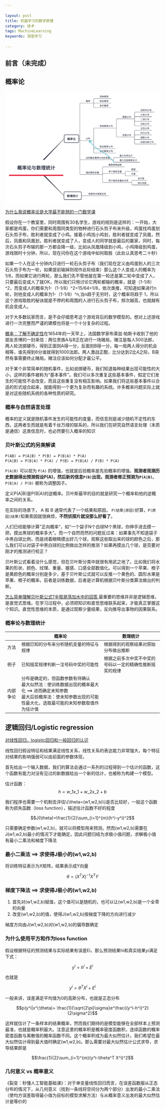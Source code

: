 ```yaml
---

layout: post
title: 机器学习的数学原理
category: 技术
tags: MachineLearning
keywords: 深度学习

---
```



## 前言（未完成）

## 概率论

![](/public/upload/machine/probability_theory.png)

[为什么我说概率论是大学最不能翘的一门数学课](https://zhuanlan.zhihu.com/p/36920233)

假设你在一个教室里，同时周围有30名学生，游戏的规则是这样的：一开始，大家都是鸡蛋，你们需要和周围同类型的物种进行石头剪子布来升级，鸡蛋找鸡蛋划石头剪子布，胜利者就变成了小鸡。接着小鸡找小鸡划，胜利者就变成了凤凰，然后，凤凰和凤凰划，胜利者就变成了人，变成人的同学就是最后的赢家，同时，每次石头剪子布输的那一方都会降一级，比如从凤凰降级到小鸡，小鸡降级到鸡蛋，游戏限时十分钟，所以，现在问你在这个游戏中如何取胜（此处认真思考二十秒）

如果一个人在这十分钟内只进行一轮石头剪子布（我们现在定义由鸡蛋到人的三次石头剪子布为一轮，如果提前输掉则视作此轮结束）那么这个人变成人的概率为1/8，而如果它进行两轮，那么我们先不管他是在第一轮还是第二轮中变成了人，只要最后变成人了就OK，所以我们只用讨论它两轮都输的概率，就是（1-1/8）^2，而变成人的概率为1-（1-1/8）^2=15/64>1/8，依次类推，可知道如果进行n轮，则他变成人的概率为1-（1-1/8）^n,当n趋于无穷时，这个概率将趋于 1，所以这个游戏取胜的秘诀就是不停的和周围的人进行石头剪子布，频次越高，也就越有机会变成人。

对于大多数玩家而言，是不会仔细思考这个游戏背后的数学模型的。想对上述游戏进行一次完整而严谨的建模也将是一个十分复杂的过程。

[概率：了解不确定性](https://songshuhui.net/archives/93539)在1654年的一天早上，法国数学家布莱兹·帕斯卡收到了他的朋友贡博的一封来信：两位贵族A与B正在进行一场赌局，赌注是每人500法郎，两人轮流掷硬币，得到正面则A得一分，反面则B得一分，每一局两人得分的机会相等，谁先得到6分谁就得到1000法郎。两人激战正酣，比分达到2比4之际，B突然有事需要终止赌局。赌注应该如何分配才最公平。


对于某个非常简单的随机事件，比如说掷硬币，我们知道每种结果出现可能性的大小，这样的事件被称为“基本事件”。我们可以多次重复这些基本事件，假定它们发生的可能性不会改变，而且这些重复没有相互影响。如果我们将这些基本事件以合适的形式组合起来，就能得到一个更为复杂而有趣的系统。许多概率问题实际上就是对这些随机系统的各种性质的研究。

### 概率与自然语言处理

概率的定义就是随机事件发生的可能性的度量，而信息则是减少随机不定性的东西，这两者生而就是有着千丝万缕的联系的，所以我们在研究自然语言处理（本质是通信）这类信息时，也必然要引入概率的知识

### 贝叶斯公式的另类解读


    P(AB) = P(A|B) * P(B) = P(B|A) * P(A)
    P(A|B) = P(B|A) * P(A) / P(B) = P(B|A) / P(B) * P(A)

`P(A|B)`  可以视为 `P(A)` 的增强，也就是后验概率是先验概率的增强。**观测者观测历史数据得出预测假设P(A)，然后新的信息`P(B)`出现，观测者修正预测为`P(A|B)`**。`P(B|A) / P(B)` 被称为调整因子。

定义P(A|B)是P(B|A)的逆概率。贝叶斯最早的目的就是研究一个概率和他的逆概率之间的关系。

在实际的场景下， A 和 B 通常代表了一个结果和原因， `P(结果|原因)`好算，`P(原因|结果)`知果索因就很麻烦，**不然侦探片就没那么好看了**。

人们已经能够计算”正向概率“，如“一个袋子N个白球M个黑球，你伸手进去摸一把，摸出黑球的概率多大”。而一个自然而然的问题反过来：如果事先不知道袋子中黑白球比例，而是闭着眼睛摸出好几个球，观察这些取出来的球的颜色之后，那么我们可以对袋子中黑白球的比例做出怎样的推测？如果再摸出几个球，是否要对刚才的推测进行校正？

贝叶斯公式看着没什么感觉，但在贝叶斯分类中就很有用武之地了。比如我们将水果的形状、颜色、纹理、重量、握感、口感全部数值化。可以得到一个苹果、橙子是黄颜色的概率分别是多少，基于贝叶斯公式就可以反推一个黄色的、圆形水果是苹果、橙子的概率。前者是训练数据，后者是计算机根据贝叶斯分类算法做出的判断。

[怎么简单理解贝叶斯公式?半瓶晃荡加水中的回答 ](https://www.zhihu.com/question/51448623/answer/306116102)最重要的思维并非是逻辑思维，是直觉式思维。在学习过程中，必须把知识和直觉思维联系起来，才能真正掌握这个知识。直觉性思维的本质，是通过观察少量结果，反向推导出事物的因果联系。

### 概率论与数理统计

||概率论|数理统计|
|---|---|---|
|方法|根据已知的分布来分析随机变量的特征与规律|根据得到的观察结果对原始分布做出推断|
|例子|已知摇奖规律判断一注号码中奖的可能性|根据之前多次中奖不中奖的号码以一定的精确性推断摇奖的规律|
|内部争论|分布是确定的，但函数参数有待确认<br>最大似然法：使训练数据出现的概率最大化 ==> 进而确定未知参数<br>最大后验概率法：使未知参数出现的可能性最大化，选取最可能的未知参数取值作为估计值||


## 逻辑回归/Logistic regression

[对线性回归，logistic回归和一般回归的认识](https://www.cnblogs.com/jerrylead/archive/2011/03/05/1971867.html)

<script type="text/javascript" src="http://cdn.mathjax.org/mathjax/latest/MathJax.js?config=default"></script>

线性回归假设特征和结果满足线性关系，线性关系的表达能力非常强大，每个特征对结果的影响强弱可以由前面的参数体现，

首先给出一个输入数据，我们的算法会通过一系列的过程得到一个估计的函数，这个函数有能力对没有见过的新数据给出一个新的估计，也被称为构建一个模型。

估计函数：$$h=w\_1x\_1+w\_2x\_2+b$$

我们程序也需要一个机制去评估\\(\theta=(w1,w2,b)\\)是否比较好，一般这个函数称为损失函数（loss function），描述估计函数不好的程度


$$J(\theta)=\frac{1}{2}\sum_{i=1}^{m}(h^i-y^i)^2$$

只需要确定参数(w1,w2,b)，就可以将模型用来预测。然而(w1,w2,b)需要在J(w1,w2,b)最小的情况下才能确定。因此问题归结为求极小值问题，求解极小值 有最小二乘法和梯度下降法

### 最小二乘法 ==> 求使得J极小的(w1,w2,b)

将训练特征表示为X矩阵，结果表示成Y向量

$$\theta=(X^TX)^{-1}X^TY$$

### 梯度下降法 ==> 求使得J极小的(w1,w2,b)

1. 首先对(w1,w2,b)赋值，这个值可以是随机的，也可以让(w1,w2,b)是一个全零的向量
2. 改变(w1,w2,b)的值，使得J(w1,w2,b)按梯度下降的方向进行减少

梯度方向由J(w1,w2,b)对(w1,w2,b)的偏导数确定

### 为什么使用平方和作为loss function

假设根据特征的预测结果与实际结果有误差Ei，那么预测结果hi和真实结果yi满足下式：

$$y^i=h^i+E^i$$

也就是

$$y^i=\theta^T X^i+E^i$$

一般来讲，误差满足平均值为0的高斯分布，也就是正态分布
 
 $$p(y^i|x^i;\theta)= \frac{1}{\sqrt{2\pi}\sigma}e^\frac{(y^i-h^i)^2}{2\sigma^2}$$
 

这样就估计了一条样本的结果概率，然而我们期待的是模型能够在全部样本上预测最准，也就是概率积最大。注意这里的概率积是概率密度函数积，连续函数的概率密度函数与离散值的概率函数不同。这个概率积成为最大似然估计。我们希望在最大似然估计得到最大值时确定(w1,w2,b)。那么需要对最大似然估计公式求导，求导结果即是

$$\frac{1}{2}\sum_{i=1}^{m}(y^i-\theta^T X^i)^2$$

### 几何意义 vs 概率意义

《裂变：秒懂人工智能基础课》：对于单变量线性回归而言，在误差函数服从正态分布的情况下，从几何意义（找到一条线将空间分为两个部分）出发的最小二乘法（使均方误差取得最小值为目标的模型求解方法）与从概率意义出发的最大似然估计是等价的